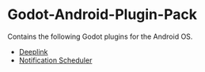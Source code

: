 # Godot-Android-Plugin-Pack
Contains the following Godot plugins for the Android OS.

- [Deeplink](docs/Deeplink.md)
- [Notification Scheduler](docs/NotificationScheduler.md)

